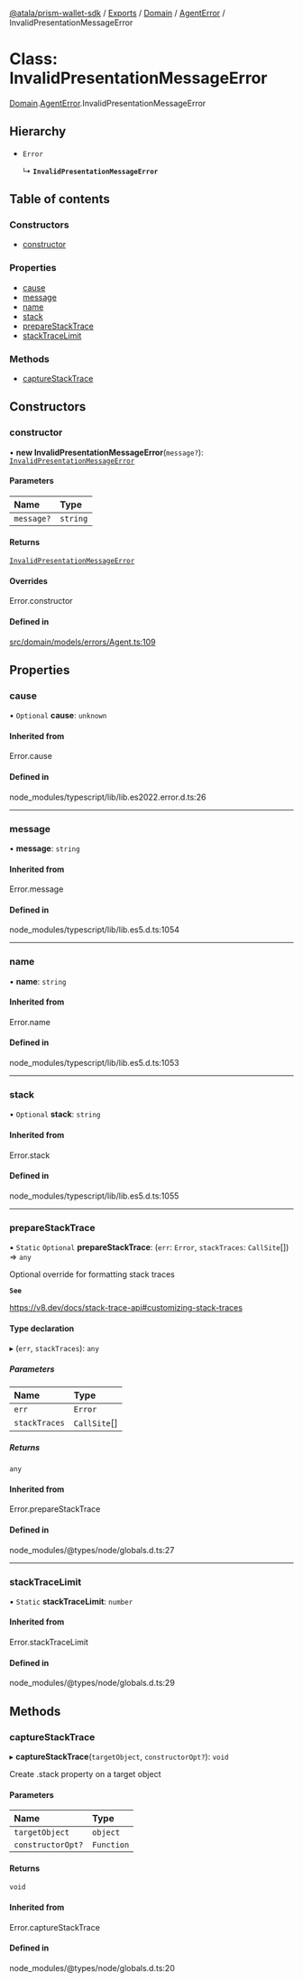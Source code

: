 [@atala/prism-wallet-sdk](../README.md) / [Exports](../modules.md) / [Domain](../modules/Domain.md) / [AgentError](../modules/Domain.AgentError.md) / InvalidPresentationMessageError

# Class: InvalidPresentationMessageError

[Domain](../modules/Domain.md).[AgentError](../modules/Domain.AgentError.md).InvalidPresentationMessageError

## Hierarchy

- `Error`

  ↳ **`InvalidPresentationMessageError`**

## Table of contents

### Constructors

- [constructor](Domain.AgentError.InvalidPresentationMessageError.md#constructor)

### Properties

- [cause](Domain.AgentError.InvalidPresentationMessageError.md#cause)
- [message](Domain.AgentError.InvalidPresentationMessageError.md#message)
- [name](Domain.AgentError.InvalidPresentationMessageError.md#name)
- [stack](Domain.AgentError.InvalidPresentationMessageError.md#stack)
- [prepareStackTrace](Domain.AgentError.InvalidPresentationMessageError.md#preparestacktrace)
- [stackTraceLimit](Domain.AgentError.InvalidPresentationMessageError.md#stacktracelimit)

### Methods

- [captureStackTrace](Domain.AgentError.InvalidPresentationMessageError.md#capturestacktrace)

## Constructors

### constructor

• **new InvalidPresentationMessageError**(`message?`): [`InvalidPresentationMessageError`](Domain.AgentError.InvalidPresentationMessageError.md)

#### Parameters

| Name | Type |
| :------ | :------ |
| `message?` | `string` |

#### Returns

[`InvalidPresentationMessageError`](Domain.AgentError.InvalidPresentationMessageError.md)

#### Overrides

Error.constructor

#### Defined in

[src/domain/models/errors/Agent.ts:109](https://github.com/hyperledger/identus-edge-agent-sdk-ts/blob/412988e74b53c977d2db02a120bdfcde11978df5/src/domain/models/errors/Agent.ts#L109)

## Properties

### cause

• `Optional` **cause**: `unknown`

#### Inherited from

Error.cause

#### Defined in

node_modules/typescript/lib/lib.es2022.error.d.ts:26

___

### message

• **message**: `string`

#### Inherited from

Error.message

#### Defined in

node_modules/typescript/lib/lib.es5.d.ts:1054

___

### name

• **name**: `string`

#### Inherited from

Error.name

#### Defined in

node_modules/typescript/lib/lib.es5.d.ts:1053

___

### stack

• `Optional` **stack**: `string`

#### Inherited from

Error.stack

#### Defined in

node_modules/typescript/lib/lib.es5.d.ts:1055

___

### prepareStackTrace

▪ `Static` `Optional` **prepareStackTrace**: (`err`: `Error`, `stackTraces`: `CallSite`[]) => `any`

Optional override for formatting stack traces

**`See`**

https://v8.dev/docs/stack-trace-api#customizing-stack-traces

#### Type declaration

▸ (`err`, `stackTraces`): `any`

##### Parameters

| Name | Type |
| :------ | :------ |
| `err` | `Error` |
| `stackTraces` | `CallSite`[] |

##### Returns

`any`

#### Inherited from

Error.prepareStackTrace

#### Defined in

node_modules/@types/node/globals.d.ts:27

___

### stackTraceLimit

▪ `Static` **stackTraceLimit**: `number`

#### Inherited from

Error.stackTraceLimit

#### Defined in

node_modules/@types/node/globals.d.ts:29

## Methods

### captureStackTrace

▸ **captureStackTrace**(`targetObject`, `constructorOpt?`): `void`

Create .stack property on a target object

#### Parameters

| Name | Type |
| :------ | :------ |
| `targetObject` | `object` |
| `constructorOpt?` | `Function` |

#### Returns

`void`

#### Inherited from

Error.captureStackTrace

#### Defined in

node_modules/@types/node/globals.d.ts:20
